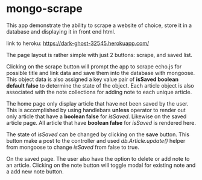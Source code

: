# mongo-scrape
This app demonstrate the ability to scrape a website of choice, store it in a database and displaying it in front end html.

link to heroku: https://dark-ghost-32545.herokuapp.com/

The page layout is rather simple with just 2 buttons: scrape, and saved list.

Clicking on the scrape button will prompt the app to scrape echo.js for possible title and link data and save them into the database with mongoose. This object data is also assigned a key value pair of **isSaved boolean default false** to determine the state of the object. Each article object is also associated with the note collections for adding note to each unique article.

The home page only display article that have not been saved by the user. This is accomplished by using handlebars **unless** operator to render out only article that have a **boolean false** for *isSaved*. Likewise on the saved article page. All article that have **boolean false** for *isSaved* is rendered here. 

The state of *isSaved* can be changed by clicking on the **save** button. This button make a post to the controller and used *db.Article.update()* helper from mongoose to change *isSaved* from false to true.

On the saved page. The user also have the option to delete or add note to an article. Clicking on the note button will toggle modal for existing note and a add new note button. 

